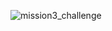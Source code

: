 ![mission3_challenge](https://user-images.githubusercontent.com/66302651/159501331-68de81f7-d7b7-4704-b76a-c937505d1028.gif)
